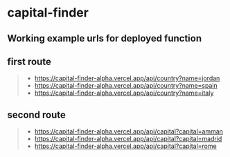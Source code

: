 # capital-finder

## Working example urls for deployed function

## first route

> - https://capital-finder-alpha.vercel.app/api/country?name=jordan
> - https://capital-finder-alpha.vercel.app/api/country?name=spain
> - https://capital-finder-alpha.vercel.app/api/country?name=italy

## second route

> - https://capital-finder-alpha.vercel.app/api/capital?capital=amman
> - https://capital-finder-alpha.vercel.app/api/capital?capital=madrid
> - https://capital-finder-alpha.vercel.app/api/capital?capital=rome
